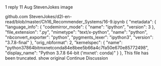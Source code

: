 

<!--
 * @version:
 * @Author:  StevenJokes https://github.com/StevenJokes
 * @Date: 2020-09-13 19:56:05
 * @LastEditors:  StevenJokes https://github.com/StevenJokes
 * @LastEditTime: 2020-09-13 19:56:18
 * @Description:
 * @TODO::
 * @Reference:
-->
1 reply
11 Aug
Steven​Jokes
image

github.com
StevenJokes/d2l-en-read/blob/master/Ch16_Recommender_Systems/16-9.ipynb
{
 "metadata": {
  "language_info": {
   "codemirror_mode": {
    "name": "ipython",
    "version": 3
   },
   "file_extension": ".py",
   "mimetype": "text/x-python",
   "name": "python",
   "nbconvert_exporter": "python",
   "pygments_lexer": "ipython3",
   "version": "3.7.8-final"
  },
  "orig_nbformat": 2,
  "kernelspec": {
   "name": "python37864bitmxnetconda84e8bee5b66a4c7fa50e670e85772498",
   "display_name": "Python 3.7.8 64-bit ('mxnet': conda)"
  }
 },
This file has been truncated. show original
Continue Discussion
